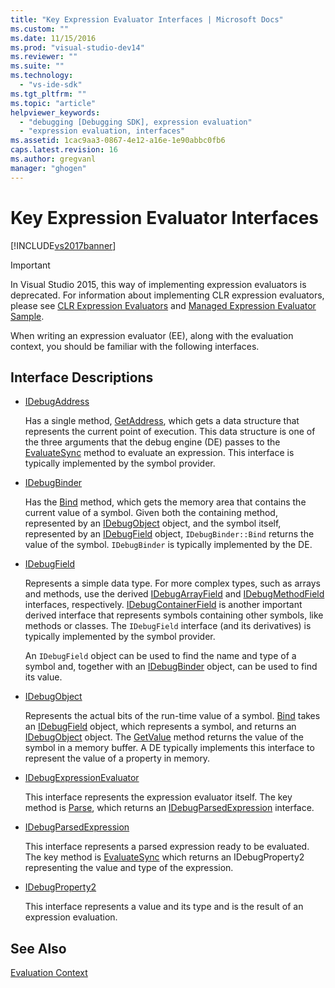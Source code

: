 ```yaml
---
title: "Key Expression Evaluator Interfaces | Microsoft Docs"
ms.custom: ""
ms.date: 11/15/2016
ms.prod: "visual-studio-dev14"
ms.reviewer: ""
ms.suite: ""
ms.technology: 
  - "vs-ide-sdk"
ms.tgt_pltfrm: ""
ms.topic: "article"
helpviewer_keywords: 
  - "debugging [Debugging SDK], expression evaluation"
  - "expression evaluation, interfaces"
ms.assetid: 1cac9aa3-0867-4e12-a16e-1e90abbc0fb6
caps.latest.revision: 16
ms.author: gregvanl
manager: "ghogen"
---
```

# Key Expression Evaluator Interfaces
[!INCLUDE[vs2017banner](../../includes/vs2017banner.md)]

> [!IMPORTANT]
>  In Visual Studio 2015, this way of implementing expression evaluators is deprecated. For information about implementing CLR expression evaluators, please see [CLR Expression Evaluators](https://github.com/Microsoft/ConcordExtensibilitySamples/wiki/CLR-Expression-Evaluators) and [Managed Expression Evaluator Sample](https://github.com/Microsoft/ConcordExtensibilitySamples/wiki/Managed-Expression-Evaluator-Sample).  
  
 When writing an expression evaluator (EE), along with the evaluation context, you should be familiar with the following interfaces.  
  
## Interface Descriptions  
  
-   [IDebugAddress](../../extensibility/debugger/reference/idebugaddress.md)  
  
     Has a single method, [GetAddress](../../extensibility/debugger/reference/idebugaddress-getaddress.md), which gets a data structure that represents the current point of execution. This data structure is one of the three arguments that the debug engine (DE) passes to the [EvaluateSync](../../extensibility/debugger/reference/idebugparsedexpression-evaluatesync.md) method to evaluate an expression. This interface is typically implemented by the symbol provider.  
  
-   [IDebugBinder](../../extensibility/debugger/reference/idebugbinder.md)  
  
     Has the [Bind](../../extensibility/debugger/reference/idebugbinder-bind.md) method, which gets the memory area that contains the current value of a symbol. Given both the containing method, represented by an [IDebugObject](../../extensibility/debugger/reference/idebugobject.md) object, and the symbol itself, represented by an [IDebugField](../../extensibility/debugger/reference/idebugfield.md) object, `IDebugBinder::Bind` returns the value of the symbol. `IDebugBinder` is typically implemented by the DE.  
  
-   [IDebugField](../../extensibility/debugger/reference/idebugfield.md)  
  
     Represents a simple data type. For more complex types, such as arrays and methods, use the derived [IDebugArrayField](../../extensibility/debugger/reference/idebugarrayfield.md) and [IDebugMethodField](../../extensibility/debugger/reference/idebugmethodfield.md) interfaces, respectively. [IDebugContainerField](../../extensibility/debugger/reference/idebugcontainerfield.md) is another important derived interface that represents symbols containing other symbols, like methods or classes. The `IDebugField` interface (and its derivatives) is typically implemented by the symbol provider.  
  
     An `IDebugField` object can be used to find the name and type of a symbol and, together with an [IDebugBinder](../../extensibility/debugger/reference/idebugbinder.md) object, can be used to find its value.  
  
-   [IDebugObject](../../extensibility/debugger/reference/idebugobject.md)  
  
     Represents the actual bits of the run-time value of a symbol. [Bind](../../extensibility/debugger/reference/idebugbinder-bind.md) takes an [IDebugField](../../extensibility/debugger/reference/idebugfield.md) object, which represents a symbol, and returns an [IDebugObject](../../extensibility/debugger/reference/idebugobject.md) object. The [GetValue](../../extensibility/debugger/reference/idebugobject-getvalue.md) method returns the value of the symbol in a memory buffer. A DE typically implements this interface to represent the value of a property in memory.  
  
-   [IDebugExpressionEvaluator](../../extensibility/debugger/reference/idebugexpressionevaluator.md)  
  
     This interface represents the expression evaluator itself. The key method is [Parse](../../extensibility/debugger/reference/idebugexpressionevaluator-parse.md), which returns an [IDebugParsedExpression](../../extensibility/debugger/reference/idebugparsedexpression.md) interface.  
  
-   [IDebugParsedExpression](../../extensibility/debugger/reference/idebugparsedexpression.md)  
  
     This interface represents a parsed expression ready to be evaluated. The key method is [EvaluateSync](../../extensibility/debugger/reference/idebugparsedexpression-evaluatesync.md) which returns an IDebugProperty2 representing the value and type of the expression.  
  
-   [IDebugProperty2](../../extensibility/debugger/reference/idebugproperty2.md)  
  
     This interface represents a value and its type and is the result of an expression evaluation.  
  
## See Also  
 [Evaluation Context](../../extensibility/debugger/evaluation-context.md)

